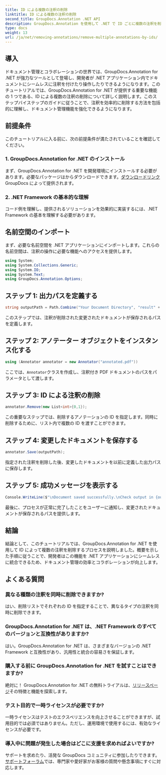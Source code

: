 ```yaml
---
title: ID による複数の注釈の削除
linktitle: ID による複数の注釈の削除
second_title: GroupDocs.Annotation .NET API
description: GroupDocs.Annotation を使用して .NET で ID ごとに複数の注釈を削除し、ドキュメント管理機能を簡単に強化する方法を学びます。
type: docs
weight: 13
url: /ja/net/removing-annotations/remove-multiple-annotations-by-ids/
---
```

## 導入
ドキュメント管理とコラボレーションの世界では、GroupDocs.Annotation for .NET が強力なツールとして登場し、開発者が .NET アプリケーション内でドキュメントにシームレスに注釈を付けたり操作したりできるようになります。このチュートリアルでは、GroupDocs.Annotation for .NET が提供する重要な機能の 1 つである、ID による複数の注釈の削除について詳しく説明します。このステップバイステップのガイドに従うことで、注釈を効率的に削除する方法を包括的に理解し、ドキュメント管理機能を強化できるようになります。
## 前提条件
このチュートリアルに入る前に、次の前提条件が満たされていることを確認してください。
### 1. GroupDocs.Annotation for .NET のインストール
まず、GroupDocs.Annotation for .NET を開発環境にインストールする必要があります。必要なパッケージはからダウンロードできます。[ダウンロードリンク](https://releases.groupdocs.com/annotation/net/) GroupDocs によって提供されます。
### 2. .NET Framework の基本的な理解
コード例を理解し、提供されるソリューションを効果的に実装するには、.NET Framework の基本を理解する必要があります。

## 名前空間のインポート
まず、必要な名前空間を .NET アプリケーションにインポートします。これらの名前空間は、注釈の操作に必要な機能へのアクセスを提供します。
```csharp
using System;
using System.Collections.Generic;
using System.IO;
using System.Text;
using GroupDocs.Annotation.Options;
```

## ステップ 1: 出力パスを定義する
```csharp
string outputPath = Path.Combine("Your Document Directory", "result" + Path.GetExtension("input.pdf"));
```
このステップでは、注釈が削除された変更されたドキュメントが保存されるパスを定義します。
## ステップ 2: アノテーター オブジェクトをインスタンス化する
```csharp
using (Annotator annotator = new Annotator("annotated.pdf"))
```
ここでは、`Annotator`クラスを作成し、注釈付き PDF ドキュメントのパスをパラメータとして渡します。
## ステップ 3: ID による注釈の削除
```csharp
annotator.Remove(new List<int>{0,1});
```
この重要なステップでは、削除するアノテーションの ID を指定します。同時に削除するために、リスト内で複数の ID を渡すことができます。
## ステップ 4: 変更したドキュメントを保存する
```csharp
annotator.Save(outputPath);
```
指定された注釈を削除した後、変更したドキュメントを以前に定義した出力パスに保存します。
## ステップ 5: 成功メッセージを表示する
```csharp
Console.WriteLine($"\nDocument saved successfully.\nCheck output in {outputPath}.");
```
最後に、プロセスが正常に完了したことをユーザーに通知し、変更されたドキュメントが保存されるパスを提供します。

## 結論
結論として、このチュートリアルでは、GroupDocs.Annotation for .NET を使用して ID によって複数の注釈を削除するプロセスを説明しました。概要を示した手順に従うことで、開発者はこの機能を .NET アプリケーションにシームレスに統合できるため、ドキュメント管理の効率とコラボレーションが向上します。
## よくある質問
### 異なる種類の注釈を同時に削除できますか?
はい、削除リストでそれぞれの ID を指定することで、異なるタイプの注釈を同時に削除できます。
### GroupDocs.Annotation for .NET は、.NET Framework のすべてのバージョンと互換性がありますか?
はい。GroupDocs.Annotation for .NET は、さまざまなバージョンの .NET Framework と互換性があり、汎用性と統合の容易さを保証します。
### 購入する前に GroupDocs.Annotation for .NET を試すことはできますか?
絶対に！ GroupDocs.Annotation for .NET の無料トライアルは、[リリースページ](https://releases.groupdocs.com/)その特徴と機能を探索します。
### テスト目的で一時ライセンスが必要ですか?
一時ライセンスはテストのエクスペリエンスを向上させることができますが、試用目的では必須ではありません。ただし、運用環境で使用するには、有効なライセンスが必要です。
### 導入中に問題が発生した場合はどこに支援を求めればよいですか?
サポートを求めたり、活発な GroupDocs コミュニティに参加したりできます。[サポートフォーラム](https://forum.groupdocs.com/c/annotation/10)では、専門家や愛好家がお客様の質問や懸念事項にすぐに対応します。